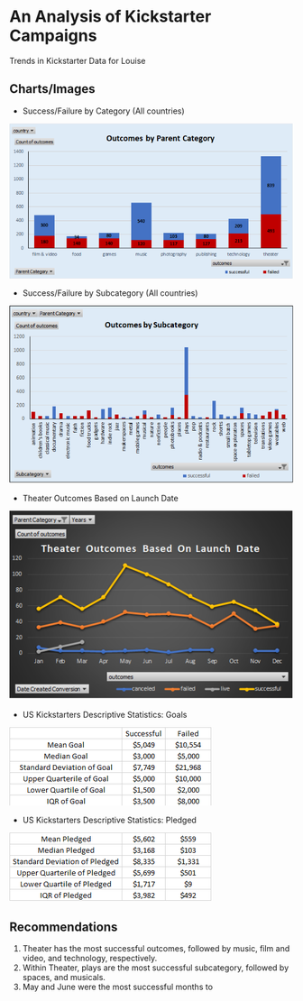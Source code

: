 # An Analysis of Kickstarter Campaigns
Trends in Kickstarter Data for Louise

## Charts/Images
- Success/Failure by Category (All countries)

![](OutcomesbyParentCat.png)

- Success/Failure by Subcategory (All countries)

![](OutcomesbySubCat.png)

- Theater Outcomes Based on Launch Date

![](Theater%20Outcomes_LaunchDate.png)

- US Kickstarters Descriptive Statistics: Goals

![](US%20_SvsF_Goals.png)
  
- US Kickstarters Descriptive Statistics: Pledged

![](US_SvsF_Pledged.png)

## Recommendations
1. Theater has the most successful outcomes, followed by music, film and video, and technology, respectively.
2. Within Theater, plays are the most successful subcategory, followed by spaces, and musicals.
3. May and June were the most successful months to 

